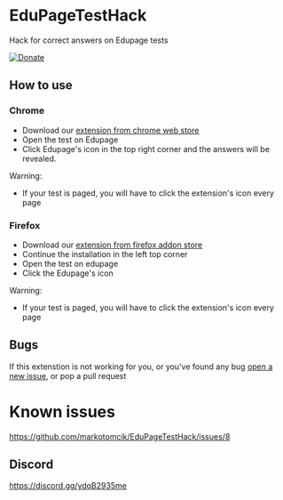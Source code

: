 # EduPageTestHack
Hack for correct answers on Edupage tests

[![Donate](https://img.shields.io/badge/Donate-PayPal-green.svg)](https://www.paypal.com/donate?hosted_button_id=92FTTDA7ZLUWS)

## How to use
### Chrome
- Download our [extension from chrome web store](https://chrome.google.com/webstore/detail/edupagetesthack/mpjlmnnbpcfaemadngfdjhpoikkblell)
- Open the test on Edupage
- Click Edupage's icon in the top right corner and the answers will be revealed.

Warning: 
- If your test is paged, you will have to click the extension's icon every page

### Firefox
- Download our [extension from firefox addon store](https://addons.mozilla.org/sk/firefox/addon/edupagetesthack/)
- Continue the installation in the left top corner
- Open the test on edupage
- Click the Edupage's icon

Warning:  
- If your test is paged, you will have to click the extension's icon every page

## Bugs
If this extenstion is not working for you, or you've found any bug [open a new issue](https://github.com/markotomcik/EduPageTestHack/issues/new/choose), or pop a pull request

# Known issues
https://github.com/markotomcik/EduPageTestHack/issues/8

## Discord
https://discord.gg/ydqB2935me
